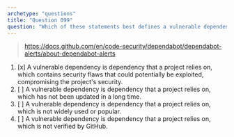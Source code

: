 ```yaml
---
archetype: "questions"
title: "Question 099"
question: "Which of these statements best defines a vulnerable dependency?"
---
```



> https://docs.github.com/en/code-security/dependabot/dependabot-alerts/about-dependabot-alerts
1. [x] A vulnerable dependency is dependency that a project relies on, which contains security flaws that could potentially be exploited, compromising the project's security.
1. [ ] A vulnerable dependency is dependency that a project relies on, which has not been updated in a long time.
1. [ ] A vulnerable dependency is dependency that a project relies on, which is not widely used or popular.
1. [ ] A vulnerable dependency is dependency that a project relies on, which is not verified by GitHub.
